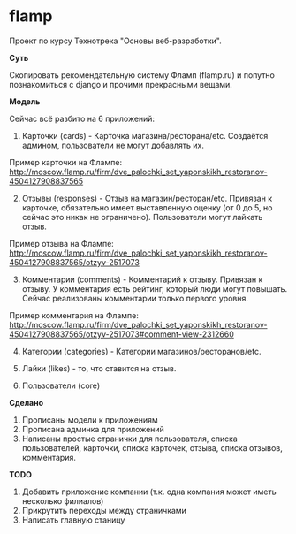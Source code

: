 # flamp
Проект по курсу Технотрека "Основы веб-разработки".

**Суть**

Скопировать рекомендательную систему Фламп (flamp.ru) и попутно познакомиться с django и прочими прекрасными вещами.

**Модель**

Сейчас всё разбито на 6 приложений:

1. Карточки (cards) - Карточка магазина/ресторана/etc. Создаётся админом, пользователи не могут добавлять их.

  Пример карточки на Флампе: http://moscow.flamp.ru/firm/dve_palochki_set_yaponskikh_restoranov-4504127908837565
  
2. Отзывы (responses) - Отзыв на магазин/ресторан/etc. Привязан к карточке, обязательно имеет выставленную оценку (от 0 до 5, но сейчас это никак не ограничено). Пользователи могут лайкать отзыв.

  Пример отзыва на Флампе: http://moscow.flamp.ru/firm/dve_palochki_set_yaponskikh_restoranov-4504127908837565/otzyv-2517073
  
3. Комментарии (comments) - Комментарий к отзыву. Привязан к отзыву. У комментария есть рейтинг, который люди могут повышать.
Сейчас реализованы комментарии только первого уровня.

  Пример комментария на Флампе: http://moscow.flamp.ru/firm/dve_palochki_set_yaponskikh_restoranov-4504127908837565/otzyv-2517073#comment-view-2312660
  
4. Категории (categories) - Категории магазинов/ресторанов/etc.

5. Лайки (likes) - то, что ставится на отзыв.

6. Пользователи (core)

**Сделано**

1. Прописаны модели к приложениям
2. Прописана админка для приложений
3. Написаны простые странички для пользователя, списка пользователей, карточки, списка карточек, отзыва, списка отзывов, комментария.

**TODO**

1. Добавить приложение компании (т.к. одна компания может иметь несколько филиалов)
2. Прикрутить переходы между страничками
3. Написать главную станицу
